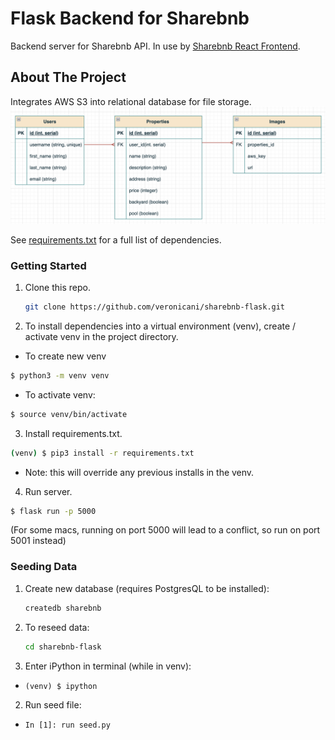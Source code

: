 # Flask Backend for Sharebnb
Backend server for Sharebnb API. In use by [Sharebnb React Frontend](https://github.com/veronicani/sharebnb-react).

## About The Project
Integrates AWS S3 into relational database for file storage.
![Database schema](/schema.png?raw=true)

See [requirements.txt](https://github.com/veronicani/sharebnb-flask/blob/main/requirements.txt) for a full list of dependencies.

### Getting Started
1. Clone this repo.
    ```sh
    git clone https://github.com/veronicani/sharebnb-flask.git
    ```
2. To install dependencies into a virtual environment (venv), create / activate venv in the project directory. 
  - To create new venv
  ```sh
  $ python3 -m venv venv
  ```
  - To activate venv: 
  ```sh
  $ source venv/bin/activate
  ```
3. Install requirements.txt.
  ```sh
  (venv) $ pip3 install -r requirements.txt
  ```
  - Note: this will override any previous installs in the venv.
4. Run server.
  ```sh
  $ flask run -p 5000
  ```
  (For some macs, running on port 5000 will lead to a conflict, so run on port 5001 instead)

### Seeding Data
1. Create new database (requires PostgresQL to be installed):
   ```sh
   createdb sharebnb
   ```

2. To reseed data:
   ```sh
   cd sharebnb-flask
   ```
1. Enter iPython in terminal (while in venv):
- `(venv) $ ipython`
2. Run seed file:
- `In [1]: run seed.py`